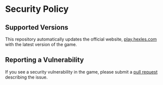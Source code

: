 # Security Policy

## Supported Versions

This repository automatically updates the official website, [play.hexles.com](https://play.hexles.com/) with the latest version of the game.

## Reporting a Vulnerability

If you see a security vulnerability in the game, please submit a [pull request](https://github.com/nicfv/Hexles/pulls) describing the issue.
